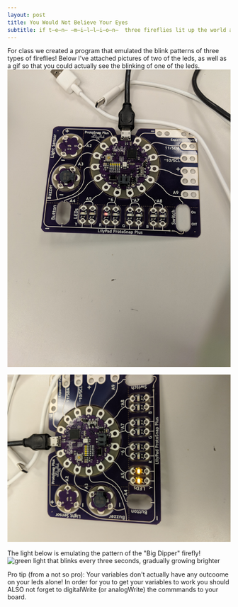 ```yaml
---
layout: post
title: You Would Not Believe Your Eyes 
subtitle: if t̶e̶n̶ ̶m̶i̶l̶l̶i̶o̶n̶  three fireflies lit up the world as I fell asleep
---
```

For class we created a program that emulated the blink patterns of three types of fireflies! Below I've attached pictures of two of the leds, as well as a gif so that you could actually see the blinking of one of the leds. 
![red light](https://raw.githubusercontent.com/Katelyn-H/Katelyn-H.github.io/master/img/IMG_20191017_094248.jpg)

![yellow light](https://raw.githubusercontent.com/Katelyn-H/Katelyn-H.github.io/master/img/IMG_20191017_094425.jpg)

The light below is emulating the pattern of the "Big Dipper" firefly!
![green light that blinks every three seconds, gradually growing brighter](https://raw.githubusercontent.com/Katelyn-H/Katelyn-H.github.io/master/img/20191017_093410.gif) 

Pro tip (from a not so pro): Your variables don't actually have any outcoome on your leds alone! In order for you to get your variables to work you should ALSO not forget to digitalWrite (or analogWrite) the commmands to your board.
